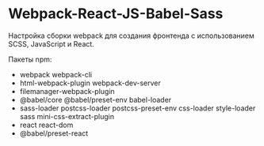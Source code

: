 # Webpack-React-JS-Babel-Sass
Настройка сборки webpack для создания фронтенда с использованием SCSS, JavaScript и React.

Пакеты npm:
- webpack webpack-cli 
- html-webpack-plugin webpack-dev-server
- filemanager-webpack-plugin
- @babel/core @babel/preset-env babel-loader
- sass-loader postcss-loader postcss-preset-env css-loader style-loader sass mini-css-extract-plugin
- react react-dom
- @babel/preset-react



